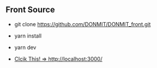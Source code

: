 
## Front Source 

- git clone https://github.com/DONMIT/DONMIT_front.git

- yarn install

- yarn dev

- [Clcik This! => http://localhost:3000/](http://localhost:3000/)
